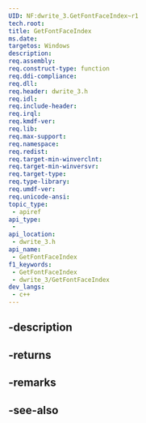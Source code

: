 ```yaml
---
UID: NF:dwrite_3.GetFontFaceIndex~r1
tech.root: 
title: GetFontFaceIndex
ms.date: 
targetos: Windows
description: 
req.assembly: 
req.construct-type: function
req.ddi-compliance: 
req.dll: 
req.header: dwrite_3.h
req.idl: 
req.include-header: 
req.irql: 
req.kmdf-ver: 
req.lib: 
req.max-support: 
req.namespace: 
req.redist: 
req.target-min-winverclnt: 
req.target-min-winversvr: 
req.target-type: 
req.type-library: 
req.umdf-ver: 
req.unicode-ansi: 
topic_type:
 - apiref
api_type:
 - 
api_location:
 - dwrite_3.h
api_name:
 - GetFontFaceIndex
f1_keywords:
 - GetFontFaceIndex
 - dwrite_3/GetFontFaceIndex
dev_langs:
 - c++
---
```


## -description

## -returns

## -remarks

## -see-also

